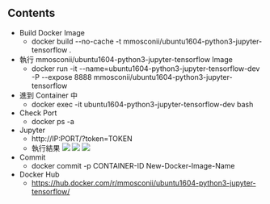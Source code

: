 ## Contents
* Build Docker Image
  * docker build --no-cache -t mmosconii/ubuntu1604-python3-jupyter-tensorflow .
* 執行 mmosconii/ubuntu1604-python3-jupyter-tensorflow Image 
  * docker run -it --name=ubuntu1604-python3-jupyter-tensorflow-dev -P --expose 8888 mmosconii/ubuntu1604-python3-jupyter-tensorflow
* 進到 Container 中
  * docker exec -it ubuntu1604-python3-jupyter-tensorflow-dev bash
* Check Port
  * docker ps -a
* Jupyter
  * http://IP:PORT/?token=TOKEN
  * 執行結果
  ![](https://oranwind.s3.amazonaws.com/2018/Dec/_____2018_12_07___11_40_52-1544154143150.png)
  ![](https://oranwind.s3.amazonaws.com/2018/Dec/_____2018_12_07___11_41_01-1544154168376.png)
  ![](https://oranwind.s3.amazonaws.com/2018/Dec/_____2018_12_07___11_41_17-1544154188593.png)
* Commit
  * docker commit -p CONTAINER-ID New-Docker-Image-Name
* Docker Hub
  * https://hub.docker.com/r/mmosconii/ubuntu1604-python3-jupyter-tensorflow/
